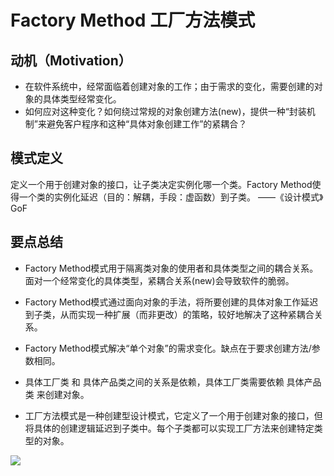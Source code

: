 # Factory Method  工厂方法模式

## 动机（Motivation）
+ 在软件系统中，经常面临着创建对象的工作；由于需求的变化，需要创建的对象的具体类型经常变化。
+ 如何应对这种变化？如何绕过常规的对象创建方法(new)，提供一种“封装机制”来避免客户程序和这种“具体对象创建工作”的紧耦合？

## 模式定义
定义一个用于创建对象的接口，让子类决定实例化哪一个类。Factory Method使得一个类的实例化延迟（目的：解耦，手段：虚函数）到子类。
——《设计模式》GoF

## 要点总结
+ Factory Method模式用于隔离类对象的使用者和具体类型之间的耦合关系。面对一个经常变化的具体类型，紧耦合关系(new)会导致软件的脆弱。
+ Factory Method模式通过面向对象的手法，将所要创建的具体对象工作延迟到子类，从而实现一种扩展（而非更改）的策略，较好地解决了这种紧耦合关系。
+ Factory Method模式解决“单个对象”的需求变化。缺点在于要求创建方法/参数相同。

+ 具体工厂类 和 具体产品类之间的关系是依赖，具体工厂类需要依赖 具体产品类 来创建对象。

+ 工厂方法模式是一种创建型设计模式，它定义了一个用于创建对象的接口，但将具体的创建逻辑延迟到子类中。每个子类都可以实现工厂方法来创建特定类型的对象。

![](https://img-blog.csdnimg.cn/20190623171420456.png?x-oss-process=image/watermark,type_ZmFuZ3poZW5naGVpdGk,shadow_10,text_aHR0cHM6Ly9ibG9nLmNzZG4ubmV0L3dlc3Ricm9va2xpdQ==,size_16,color_FFFFFF,t_70)
